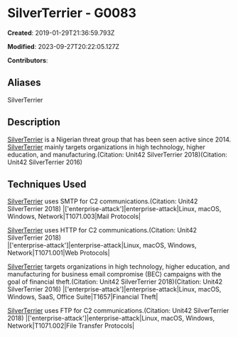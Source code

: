 # SilverTerrier - G0083

**Created**: 2019-01-29T21:36:59.793Z

**Modified**: 2023-09-27T20:22:05.127Z

**Contributors**: 

## Aliases

SilverTerrier

## Description

[SilverTerrier](https://attack.mitre.org/groups/G0083) is a Nigerian threat group that has been seen active since 2014. [SilverTerrier](https://attack.mitre.org/groups/G0083) mainly targets organizations in high technology, higher education, and manufacturing.(Citation: Unit42 SilverTerrier 2018)(Citation: Unit42 SilverTerrier 2016)

## Techniques Used


[SilverTerrier](https://attack.mitre.org/groups/G0083) uses SMTP for C2 communications.(Citation: Unit42 SilverTerrier 2018)
|['enterprise-attack']|enterprise-attack|Linux, macOS, Windows, Network|T1071.003|Mail Protocols|


[SilverTerrier](https://attack.mitre.org/groups/G0083) uses HTTP for C2 communications.(Citation: Unit42 SilverTerrier 2018)	
|['enterprise-attack']|enterprise-attack|Linux, macOS, Windows, Network|T1071.001|Web Protocols|


[SilverTerrier](https://attack.mitre.org/groups/G0083) targets organizations in high technology, higher education, and manufacturing for business email compromise (BEC) campaigns with the goal of financial theft.(Citation: Unit42 SilverTerrier 2018)(Citation: Unit42 SilverTerrier 2016)
|['enterprise-attack']|enterprise-attack|Linux, macOS, Windows, SaaS, Office Suite|T1657|Financial Theft|


[SilverTerrier](https://attack.mitre.org/groups/G0083) uses FTP for C2 communications.(Citation: Unit42 SilverTerrier 2018)	
|['enterprise-attack']|enterprise-attack|Linux, macOS, Windows, Network|T1071.002|File Transfer Protocols|

